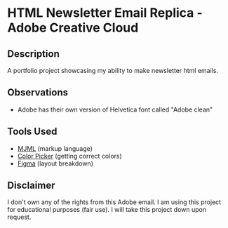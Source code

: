 # HTML Newsletter Email Replica - Adobe Creative Cloud

## Description

A portfolio project showcasing my ability to make newsletter html emails.

<!-- [desktop](./images/email-main.png) and [mobile](./images/email-main-mobile.png) -->

## Observations

- Adobe has their own version of Helvetica font called "Adobe clean"

## Tools Used

- [MJML](https://documentation.mjml.io/) (markup language)
- [Color Picker](https://imagecolorpicker.com/en) (getting correct colors)
- [Figma](https://www.figma.com/) (layout breakdown)
<!-- - [Litmus PutsMail](https://putsmail.com/) (testing) -->

## Disclaimer

I don't own any of the rights from this Adobe email. I am using this project for educational purposes (fair use). I will take this project down upon request.
